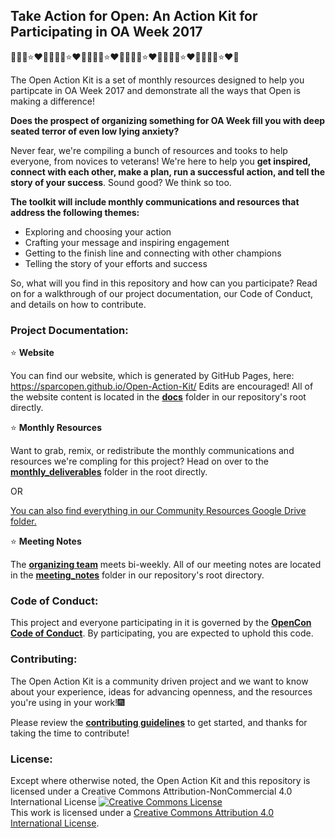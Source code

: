 ## Take Action for Open:  An Action Kit for Participating in OA Week 2017
:sparkling_heart::fireworks::heart_eyes_cat::star::heart::snake::sparkling_heart::fireworks::heart_eyes_cat::star::heart::snake::sparkling_heart::fireworks::heart_eyes_cat::star::heart::snake::sparkling_heart::fireworks::heart_eyes_cat::star::heart::snake::sparkling_heart::fireworks::heart_eyes_cat::star::heart::snake::sparkling_heart::fireworks::heart_eyes_cat::star::heart::snake:

The Open Action Kit is a set of monthly resources designed to help you partipcate in OA Week 2017 and demonstrate all the ways that Open is making a difference!

**Does the prospect of organizing something for OA Week fill you with deep seated terror of even low lying anxiety?**  

Never fear, we're compiling a bunch of resources and tooks to help everyone, from novices to veterans!  We're here to help you **get inspired, connect with each other, make a plan, run a successful action, and tell the story of your success**.  Sound good? We think so too.

**The toolkit will include monthly communications and resources that address the following themes:**  

* Exploring and choosing your action
* Crafting your message and inspiring engagement
* Getting to the finish line and connecting with other champions
* Telling the story of your efforts and success

So, what will you find in this repository and how can you participate?  Read on for a walkthrough of our project documentation, our Code of Conduct, and details on how to contribute.

### Project Documentation:
:star: **Website**

You can find our website, which is generated by GitHub Pages, here: https://sparcopen.github.io/Open-Action-Kit/
Edits are encouraged!  All of the website content is located in the [**docs**](https://github.com/sparcopen/Open-Action-Kit/tree/master/docs) folder in our repository's root directly.  

:star: **Monthly Resources**

Want to grab, remix, or redistribute the monthly communications and resources we're compling for this project?  Head on over to the [**monthly_deliverables**](https://github.com/sparcopen/Open-Action-Kit/tree/master/monthly_deliverables) folder in the root directly.

OR

[You can also find everything in our Community Resources Google Drive folder.](https://drive.google.com/drive/folders/0B3LrgRFGBovxOGhxOE1VZnRrQkE)

:star: **Meeting Notes**

The [**organizing team**](https://sparcopen.github.io/Open-Action-Kit/team) meets bi-weekly.  All of our meeting notes are located in the [**meeting_notes**](https://github.com/sparcopen/Open-Action-Kit/tree/master/meeting_notes) folder in our repository's root directory.

### Code of Conduct:
This project and everyone participating in it is governed by the [**OpenCon Code of Conduct**](https://github.com/sparcopen/opencon/blob/master/CODE_OF_CONDUCT.MD). By participating, you are expected to uphold this code.  

### Contributing:
The Open Action Kit is a community driven project and we want to know about your experience, ideas for advancing openness, and the resources you're using in your work!:fireworks:

Please review the [**contributing guidelines**](https://github.com/sparcopen/Open-Action-Kit/blob/master/CONTRIBUTING.md) to get started, and thanks for taking the time to contribute! 

### License: 
Except where otherwise noted, the Open Action Kit and this repository is licensed under a Creative Commons Attribution-NonCommercial 4.0 International License
<a rel="license" href="http://creativecommons.org/licenses/by/4.0/"><img alt="Creative Commons License" style="border-width:0" src="https://i.creativecommons.org/l/by/4.0/80x15.png" /></a><br />This work is licensed under a <a rel="license" href="http://creativecommons.org/licenses/by/4.0/">Creative Commons Attribution 4.0 International License</a>.





